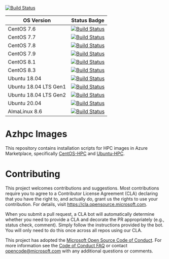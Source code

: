 [![Build Status](https://dev.azure.com/hpc-platform-team/hpc-image-val/_apis/build/status/hpc-image-build?branchName=release-monthly)](https://dev.azure.com/hpc-platform-team/hpc-image-val/_build/latest?definitionId=3&branchName=release-monthly)

|OS Version|Status Badge|
|----------|------------|
|CentOS 7.6|[![Build Status](https://dev.azure.com/hpc-platform-team/hpc-image-val/_apis/build/status/hpc-image-build?branchName=release-monthly&jobName=Validate_Virtual_Machine&configuration=Validate_Virtual_Machine%20centos7.6)](https://dev.azure.com/hpc-platform-team/hpc-image-val/_build/latest?definitionId=3&branchName=release-monthly)|
|CentOS 7.7|[![Build Status](https://dev.azure.com/hpc-platform-team/hpc-image-val/_apis/build/status/hpc-image-build?branchName=release-monthly&jobName=Validate_Virtual_Machine&configuration=Validate_Virtual_Machine%20centos7.7)](https://dev.azure.com/hpc-platform-team/hpc-image-val/_build/latest?definitionId=3&branchName=release-monthly)|
|CentOS 7.8|[![Build Status](https://dev.azure.com/hpc-platform-team/hpc-image-val/_apis/build/status/hpc-image-build?branchName=release-monthly&jobName=Validate_Virtual_Machine&configuration=Validate_Virtual_Machine%20centos7.8)](https://dev.azure.com/hpc-platform-team/hpc-image-val/_build/latest?definitionId=3&branchName=release-monthly)|
|CentOS 7.9|[![Build Status](https://dev.azure.com/hpc-platform-team/hpc-image-val/_apis/build/status/hpc-image-build?branchName=release-monthly&jobName=Validate_Virtual_Machine&configuration=Validate_Virtual_Machine%20centos7.9)](https://dev.azure.com/hpc-platform-team/hpc-image-val/_build/latest?definitionId=3&branchName=release-monthly)|
|CentOS 8.1|[![Build Status](https://dev.azure.com/hpc-platform-team/hpc-image-val/_apis/build/status/hpc-image-build?branchName=release-monthly&jobName=Validate_Virtual_Machine&configuration=Validate_Virtual_Machine%20centos8.1)](https://dev.azure.com/hpc-platform-team/hpc-image-val/_build/latest?definitionId=3&branchName=release-monthly)|
|CentOS 8.3|[![Build Status](https://dev.azure.com/hpc-platform-team/hpc-image-val/_apis/build/status/hpc-image-build?branchName=release-monthly&jobName=Validate_Virtual_Machine&configuration=Validate_Virtual_Machine%20centos8.3)](https://dev.azure.com/hpc-platform-team/hpc-image-val/_build/latest?definitionId=3&branchName=release-monthly)|
|Ubuntu 18.04|[![Build Status](https://dev.azure.com/hpc-platform-team/hpc-image-val/_apis/build/status/hpc-image-build?branchName=release-monthly&jobName=Validate_Virtual_Machine&configuration=Validate_Virtual_Machine%20ubuntu_18.04)](https://dev.azure.com/hpc-platform-team/hpc-image-val/_build/latest?definitionId=3&branchName=release-monthly)|
|Ubuntu 18.04 LTS Gen1|[![Build Status](https://dev.azure.com/hpc-platform-team/hpc-image-val/_apis/build/status/hpc-image-build?branchName=release-monthly&jobName=Validate_Virtual_Machine&configuration=Validate_Virtual_Machine%20ubuntu_18.04_LTS_gen1)](https://dev.azure.com/hpc-platform-team/hpc-image-val/_build/latest?definitionId=3&branchName=release-monthly)|
|Ubuntu 18.04 LTS Gen2|[![Build Status](https://dev.azure.com/hpc-platform-team/hpc-image-val/_apis/build/status/hpc-image-build?branchName=release-monthly&jobName=Validate_Virtual_Machine&configuration=Validate_Virtual_Machine%20ubuntu_18.04_LTS_gen2)](https://dev.azure.com/hpc-platform-team/hpc-image-val/_build/latest?definitionId=3&branchName=release-monthly)|
|Ubuntu 20.04|[![Build Status](https://dev.azure.com/hpc-platform-team/hpc-image-val/_apis/build/status/hpc-image-build?branchName=release-monthly&jobName=Validate_Virtual_Machine&configuration=Validate_Virtual_Machine%20ubuntu_20.04)](https://dev.azure.com/hpc-platform-team/hpc-image-val/_build/latest?definitionId=3&branchName=release-monthly)
|AlmaLinux 8.6|[![Build Status](https://dev.azure.com/hpc-platform-team/hpc-image-val/_apis/build/status/hpc-image-build?branchName=release-monthly&jobName=Validate_Virtual_Machine&configuration=Validate_Virtual_Machine%20alma8.6)](https://dev.azure.com/hpc-platform-team/hpc-image-val/_build/latest?definitionId=3&branchName=release-monthly)

# Azhpc Images

This repository contains installation scripts for HPC images in Azure Marketplace, specifically [CentOS-HPC](https://azuremarketplace.microsoft.com/en-us/marketplace/apps/openlogic.centos-hpc) and [Ubuntu-HPC](https://azuremarketplace.microsoft.com/en-us/marketplace/apps/microsoft-dsvm.ubuntu-hpc).


# Contributing

This project welcomes contributions and suggestions.  Most contributions require you to agree to a
Contributor License Agreement (CLA) declaring that you have the right to, and actually do, grant us
the rights to use your contribution. For details, visit https://cla.opensource.microsoft.com.

When you submit a pull request, a CLA bot will automatically determine whether you need to provide
a CLA and decorate the PR appropriately (e.g., status check, comment). Simply follow the instructions
provided by the bot. You will only need to do this once across all repos using our CLA.

This project has adopted the [Microsoft Open Source Code of Conduct](https://opensource.microsoft.com/codeofconduct/).
For more information see the [Code of Conduct FAQ](https://opensource.microsoft.com/codeofconduct/faq/) or
contact [opencode@microsoft.com](mailto:opencode@microsoft.com) with any additional questions or comments.
